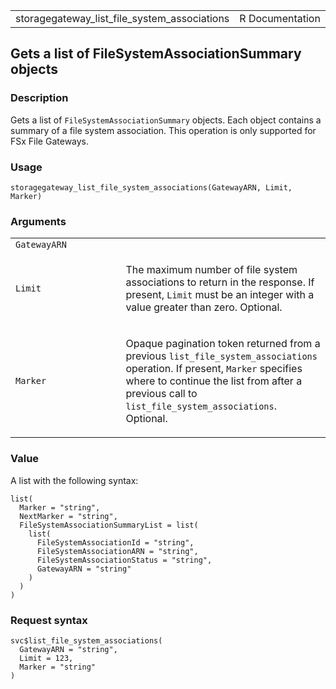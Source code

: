 <table style="width: 100%;">
<tbody>
<tr class="odd">
<td>storagegateway_list_file_system_associations</td>
<td style="text-align: right;">R Documentation</td>
</tr>
</tbody>
</table>

## Gets a list of FileSystemAssociationSummary objects

### Description

Gets a list of `FileSystemAssociationSummary` objects. Each object
contains a summary of a file system association. This operation is only
supported for FSx File Gateways.

### Usage

    storagegateway_list_file_system_associations(GatewayARN, Limit, Marker)

### Arguments

<table>
<colgroup>
<col style="width: 35%" />
<col style="width: 65%" />
</colgroup>
<tbody>
<tr class="odd">
<td><code
id="storagegateway_list_file_system_associations_:_GatewayARN">GatewayARN</code></td>
<td></td>
</tr>
<tr class="even">
<td><code
id="storagegateway_list_file_system_associations_:_Limit">Limit</code></td>
<td><p>The maximum number of file system associations to return in the
response. If present, <code>Limit</code> must be an integer with a value
greater than zero. Optional.</p></td>
</tr>
<tr class="odd">
<td><code
id="storagegateway_list_file_system_associations_:_Marker">Marker</code></td>
<td><p>Opaque pagination token returned from a previous
<code>list_file_system_associations</code> operation. If present,
<code>Marker</code> specifies where to continue the list from after a
previous call to <code>list_file_system_associations</code>.
Optional.</p></td>
</tr>
</tbody>
</table>

### Value

A list with the following syntax:

    list(
      Marker = "string",
      NextMarker = "string",
      FileSystemAssociationSummaryList = list(
        list(
          FileSystemAssociationId = "string",
          FileSystemAssociationARN = "string",
          FileSystemAssociationStatus = "string",
          GatewayARN = "string"
        )
      )
    )

### Request syntax

    svc$list_file_system_associations(
      GatewayARN = "string",
      Limit = 123,
      Marker = "string"
    )
